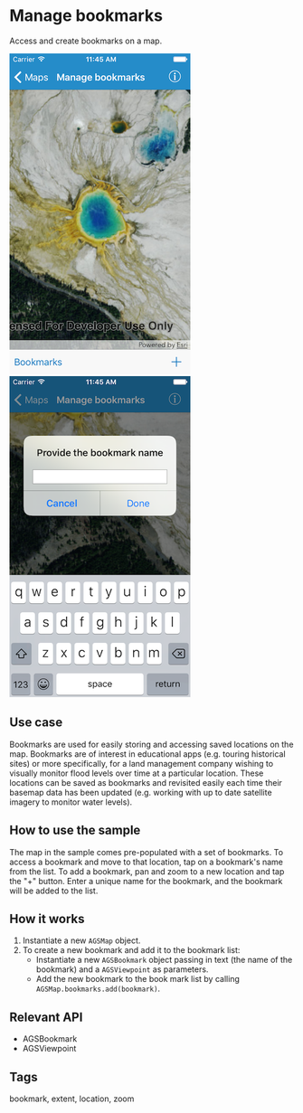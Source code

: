 # Manage bookmarks

Access and create bookmarks on a map.

![Image of manage bookmarks 1](manage-bookmarks-1.png)
![Image of manage bookmarks 2](manage-bookmarks-2.png)

## Use case

Bookmarks are used for easily storing and accessing saved locations on the map. Bookmarks are of interest in educational apps (e.g. touring historical sites) or more specifically, for a land management company wishing to visually monitor flood levels over time at a particular location. These locations can be saved as bookmarks and revisited easily each time their basemap data has been updated (e.g. working with up to date satellite imagery to monitor water levels).

## How to use the sample

The map in the sample comes pre-populated with a set of bookmarks. To access a bookmark and move to that location, tap on a bookmark's name from the list. To add a bookmark, pan and zoom to a new location and tap the "+" button. Enter a unique name for the bookmark, and the bookmark will be added to the list.

## How it works

1. Instantiate a new `AGSMap` object.
2. To create a new bookmark and add it to the bookmark list:
    * Instantiate a new `AGSBookmark` object passing in text (the name of the bookmark) and a `AGSViewpoint` as parameters.
    * Add the new bookmark to the book mark list by calling `AGSMap.bookmarks.add(bookmark)`.

## Relevant API

* AGSBookmark
* AGSViewpoint

## Tags

bookmark, extent, location, zoom
